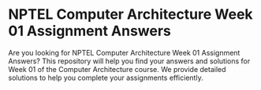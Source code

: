 # NPTEL Computer Architecture Week 01 Assignment Answers

Are you looking for NPTEL Computer Architecture Week 01 Assignment Answers? This repository will help you find your answers and solutions for Week 01 of the Computer Architecture course. We provide detailed solutions to help you complete your assignments efficiently.